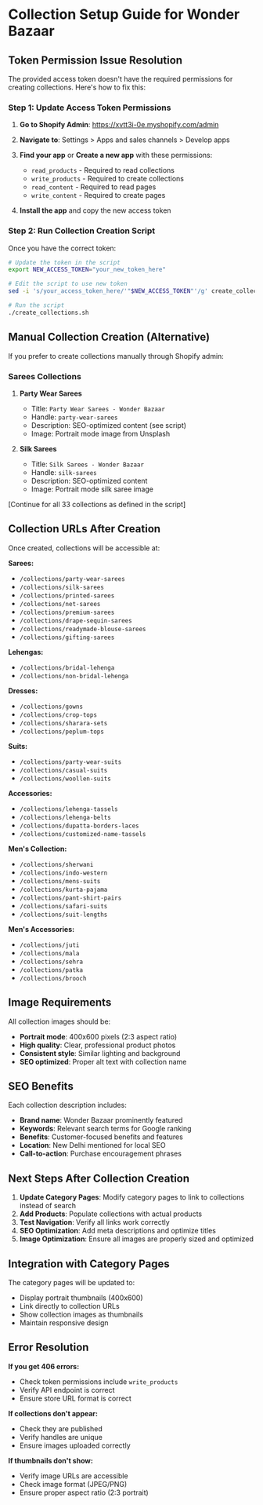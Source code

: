 # Collection Setup Guide for Wonder Bazaar

## Token Permission Issue Resolution

The provided access token doesn't have the required permissions for creating collections. Here's how to fix this:

### Step 1: Update Access Token Permissions

1. **Go to Shopify Admin**: https://xvtt3i-0e.myshopify.com/admin
2. **Navigate to**: Settings > Apps and sales channels > Develop apps
3. **Find your app** or **Create a new app** with these permissions:
   - `read_products` - Required to read collections
   - `write_products` - Required to create collections
   - `read_content` - Required to read pages
   - `write_content` - Required to create pages

4. **Install the app** and copy the new access token

### Step 2: Run Collection Creation Script

Once you have the correct token:

```bash
# Update the token in the script
export NEW_ACCESS_TOKEN="your_new_token_here"

# Edit the script to use new token
sed -i 's/your_access_token_here/'"$NEW_ACCESS_TOKEN"'/g' create_collections.sh

# Run the script
./create_collections.sh
```

## Manual Collection Creation (Alternative)

If you prefer to create collections manually through Shopify admin:

### Sarees Collections

1. **Party Wear Sarees**
   - Title: `Party Wear Sarees - Wonder Bazaar`
   - Handle: `party-wear-sarees`
   - Description: SEO-optimized content (see script)
   - Image: Portrait mode image from Unsplash

2. **Silk Sarees**
   - Title: `Silk Sarees - Wonder Bazaar`
   - Handle: `silk-sarees`
   - Description: SEO-optimized content
   - Image: Portrait mode silk saree image

[Continue for all 33 collections as defined in the script]

## Collection URLs After Creation

Once created, collections will be accessible at:

**Sarees:**
- `/collections/party-wear-sarees`
- `/collections/silk-sarees`
- `/collections/printed-sarees`
- `/collections/net-sarees`
- `/collections/premium-sarees`
- `/collections/drape-sequin-sarees`
- `/collections/readymade-blouse-sarees`
- `/collections/gifting-sarees`

**Lehengas:**
- `/collections/bridal-lehenga`
- `/collections/non-bridal-lehenga`

**Dresses:**
- `/collections/gowns`
- `/collections/crop-tops`
- `/collections/sharara-sets`
- `/collections/peplum-tops`

**Suits:**
- `/collections/party-wear-suits`
- `/collections/casual-suits`
- `/collections/woollen-suits`

**Accessories:**
- `/collections/lehenga-tassels`
- `/collections/lehenga-belts`
- `/collections/dupatta-borders-laces`
- `/collections/customized-name-tassels`

**Men's Collection:**
- `/collections/sherwani`
- `/collections/indo-western`
- `/collections/mens-suits`
- `/collections/kurta-pajama`
- `/collections/pant-shirt-pairs`
- `/collections/safari-suits`
- `/collections/suit-lengths`

**Men's Accessories:**
- `/collections/juti`
- `/collections/mala`
- `/collections/sehra`
- `/collections/patka`
- `/collections/brooch`

## Image Requirements

All collection images should be:
- **Portrait mode**: 400x600 pixels (2:3 aspect ratio)
- **High quality**: Clear, professional product photos
- **Consistent style**: Similar lighting and background
- **SEO optimized**: Proper alt text with collection name

## SEO Benefits

Each collection description includes:
- **Brand name**: Wonder Bazaar prominently featured
- **Keywords**: Relevant search terms for Google ranking
- **Benefits**: Customer-focused benefits and features
- **Location**: New Delhi mentioned for local SEO
- **Call-to-action**: Purchase encouragement phrases

## Next Steps After Collection Creation

1. **Update Category Pages**: Modify category pages to link to collections instead of search
2. **Add Products**: Populate collections with actual products
3. **Test Navigation**: Verify all links work correctly
4. **SEO Optimization**: Add meta descriptions and optimize titles
5. **Image Optimization**: Ensure all images are properly sized and optimized

## Integration with Category Pages

The category pages will be updated to:
- Display portrait thumbnails (400x600)
- Link directly to collection URLs
- Show collection images as thumbnails
- Maintain responsive design

## Error Resolution

**If you get 406 errors:**
- Check token permissions include `write_products`
- Verify API endpoint is correct
- Ensure store URL format is correct

**If collections don't appear:**
- Check they are published
- Verify handles are unique
- Ensure images uploaded correctly

**If thumbnails don't show:**
- Verify image URLs are accessible
- Check image format (JPEG/PNG)
- Ensure proper aspect ratio (2:3 portrait)